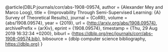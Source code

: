 @article{DBLP:journals/corr/abs-1908-09574,
  author    = {Alexander Mey and
               Marco Loog},
  title     = {Improvability Through Semi-Supervised Learning: {A} Survey of Theoretical
               Results},
  journal   = {CoRR},
  volume    = {abs/1908.09574},
  year      = {2019},
  url       = {http://arxiv.org/abs/1908.09574},
  archivePrefix = {arXiv},
  eprint    = {1908.09574},
  timestamp = {Thu, 29 Aug 2019 16:32:34 +0200},
  biburl    = {https://dblp.org/rec/journals/corr/abs-1908-09574.bib},
  bibsource = {dblp computer science bibliography, https://dblp.org}
}